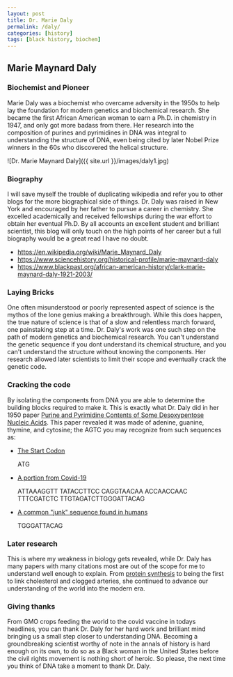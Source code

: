 ```yaml
---
layout: post
title: Dr. Marie Daly
permalink: /daly/
categories: [history]
tags: [black history, biochem]
---
```


## Marie Maynard Daly
### Biochemist and Pioneer
Marie Daly was a biochemist who overcame adversity in the 1950s to help lay the foundation for modern genetics and biochemical research. She became the first African American woman to earn a Ph.D. in chemistry in 1947, and only got more badass from there. Her research into the composition of purines and pyrimidines in DNA was integral to understanding the structure of DNA, even being cited by later Nobel Prize winners in the 60s who discovered the helical structure.

![Dr. Marie Maynard Daly]({{ site.url }}/images/daly1.jpg)

### Biography
I will save myself the trouble of duplicating wikipedia and refer you to other blogs for the more biographical side of things. Dr. Daly was raised in New York and encouraged by her father to pursue a career in chemistry. She excelled academically and received fellowships during the war effort to obtain her eventual Ph.D. By all accounts an excellent student and brilliant scientist, this blog will only touch on the high points of her career but a full biography would be a great read I have no doubt.

* <https://en.wikipedia.org/wiki/Marie_Maynard_Daly>
* <https://www.sciencehistory.org/historical-profile/marie-maynard-daly>
* <https://www.blackpast.org/african-american-history/clark-marie-maynard-daly-1921-2003/>


### Laying Bricks
One often misunderstood or poorly represented aspect of science is the mythos of the lone genius making a breakthrough. While this does happen, the true nature of science is that of a slow and relentless march forward, one painstaking step at a time. Dr. Daly's work was one such step on the path of modern genetics and biochemical research. You can't understand the genetic sequence if you dont understand its chemical structure, and you can't understand the structure without knowing the components. Her research allowed later scientists to limit their scope and eventually crack the genetic code.

### Cracking the code
By isolating the components from DNA you are able to determine the building blocks required to make it. This is exactly what Dr. Daly did in her 1950 paper [Purine and Pyrimidine Contents of Some Desoxypentose Nucleic Acids](https://www.ncbi.nlm.nih.gov/pmc/articles/PMC2147206). This paper revealed it was made of adenine, guanine, thymine, and cytosine; the AGTC you may recognize from such sequences as:

* [The Start Codon](https://en.wikipedia.org/wiki/Start_codon)

    ATG
* [A portion from Covid-19](https://www.ncbi.nlm.nih.gov/nuccore/NC_045512)

    ATTAAAGGTT TATACCTTCC CAGGTAACAA ACCAACCAAC TTTCGATCTC TTGTAGATCTTGGGATTACAG

* [A common "junk" sequence found in humans](https://www.ncbi.nlm.nih.gov/pmc/articles/PMC2831315/)

    TGGGATTACAG

### Later research
This is where my weakness in biology gets revealed, while Dr. Daly has many papers with many citations most are out of the scope for me to understand well enough to explain. From [protein synthesis](https://en.wikipedia.org/wiki/Marie_Maynard_Daly#cite_note-ALLFREY-26) to being the first to link cholesterol and clogged arteries, she continued to advance our understanding of the world into the modern era.

### Giving thanks
From GMO crops feeding the world to the covid vaccine in todays headlines, you can thank Dr. Daly for her hard work and brilliant mind bringing us a small step closer to understanding DNA. Becoming a groundbreaking scientist worthy of note in the annals of history is hard enough on its own, to do so as a Black woman in the United States before the civil rights movement is nothing short of heroic. So please, the next time you think of DNA take a moment to thank Dr. Daly.
